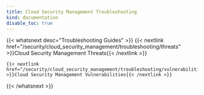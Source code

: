 ```yaml
---
title: Cloud Security Management Troubleshooting
kind: documentation
disable_toc: true
---
```


{{< whatsnext desc="Troubleshooting Guides" >}}
    {{< nextlink href="/security/cloud_security_management/troubleshooting/threats" >}}Cloud Security Management Threats{{< /nextlink >}}

    {{< nextlink href="/security/cloud_security_management/troubleshooting/vulnerabilities" >}}Cloud Security Management Vulnerabilities{{< /nextlink >}}

{{< /whatsnext >}}